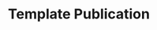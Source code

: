 ---
layout: post
title: Template Publication
image:
  path:    /assets/img/next.jpg
comments: true
tags: [draft]
---